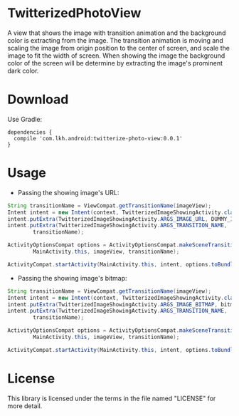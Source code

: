 TwitterizedPhotoView
=========

A view that shows the image with transition animation and the background color is extracting 
from the image. The transition animation is moving and scaling the image from origin position to
  the center of screen, and scale the image to fit the width of screen. When showing the image the
  background color of the screen will be determine by extracting the image's prominent dark color.
  
Download
=========
Use Gradle:
```
dependencies {
  compile 'com.lkh.android:twitterize-photo-view:0.0.1'
}
```
    
Usage
=========

- Passing the showing image's URL:

```java
String transitionName = ViewCompat.getTransitionName(imageView);
Intent intent = new Intent(context, TwitterizedImageShowingActivity.class);
intent.putExtra(TwitterizedImageShowingActivity.ARGS_IMAGE_URL, DUMMY_IMAGE_URL);
intent.putExtra(TwitterizedImageShowingActivity.ARGS_TRANSITION_NAME,
        transitionName);

ActivityOptionsCompat options = ActivityOptionsCompat.makeSceneTransitionAnimation(
        MainActivity.this, imageView, transitionName);

ActivityCompat.startActivity(MainActivity.this, intent, options.toBundle());
```

- Passing the showing image's bitmap:

```java
String transitionName = ViewCompat.getTransitionName(imageView);
Intent intent = new Intent(context, TwitterizedImageShowingActivity.class);
intent.putExtra(TwitterizedImageShowingActivity.ARGS_IMAGE_BITMAP, bitmap);
intent.putExtra(TwitterizedImageShowingActivity.ARGS_TRANSITION_NAME,
        transitionName);

ActivityOptionsCompat options = ActivityOptionsCompat.makeSceneTransitionAnimation(
        MainActivity.this, imageView, transitionName);

ActivityCompat.startActivity(MainActivity.this, intent, options.toBundle());

```

License
=========

This library is licensed under the terms in the file named "LICENSE" for more detail.
